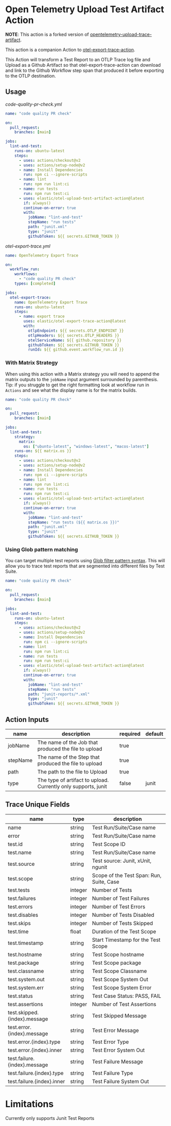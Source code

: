 # Open Telemetry Upload Test Artifact Action

**NOTE**: This action is a forked version of [opentelemetry-upload-trace-artifact](https://github.com/marketplace/actions/opentelemetry-upload-trace-artifact).

This action is a companion Action to [otel-export-trace-action](https://github.com/elastic/otel-export-trace-action).

This Action will transform a Test Report to an OTLP Trace log file and Upload as a Github Artifact so that otel-export-trace-action can download and link to the Github Workflow step span that produced it before exporting to the OTLP destination.

## Usage

_code-quality-pr-check.yml_

```yaml
name: "code quality PR check"

on:
  pull_request:
    branches: [main]

jobs:
  lint-and-test:
    runs-on: ubuntu-latest
    steps:
      - uses: actions/checkout@v2
      - uses: actions/setup-node@v2
      - name: Install Dependencies
        run: npm ci --ignore-scripts
      - name: lint
        run: npm run lint:ci
      - name: run tests
        run: npm run test:ci
      - uses: elastic/otel-upload-test-artifact-action@latest
        if: always()
        continue-on-error: true
        with:
          jobName: "lint-and-test"
          stepName: "run tests"
          path: "junit.xml"
          type: "junit"
          githubToken: ${{ secrets.GITHUB_TOKEN }}
```

_otel-export-trace.yml_

```yaml
name: OpenTelemetry Export Trace

on:
  workflow_run:
    workflows:
      - "code quality PR check"
    types: [completed]

jobs:
  otel-export-trace:
    name: OpenTelemetry Export Trace
    runs-on: ubuntu-latest
    steps:
      - name: export trace
        uses: elastic/otel-export-trace-action@latest
        with:
          otlpEndpoint: ${{ secrets.OTLP_ENDPOINT }}
          otlpHeaders: ${{ secrets.OTLP_HEADERS }}
          otelServiceName: ${{ github.repository }}
          githubToken: ${{ secrets.GITHUB_TOKEN }}
          runId: ${{ github.event.workflow_run.id }}
```

### With Matrix Strategy

When using this action with a Matrix strategy you will need to append the matrix outputs to the `jobName` input argument surrounded by parenthesis. Tip: if you struggle to get the right formatting look at workflow run in `Actions` and see what the display name is for the matrix builds.

```yaml
name: "code quality PR check"

on:
  pull_request:
    branches: [main]

jobs:
  lint-and-test:
    strategy:
      matrix:
        os: ["ubuntu-latest", "windows-latest", "macos-latest"]
    runs-on: ${{ matrix.os }}
    steps:
      - uses: actions/checkout@v2
      - uses: actions/setup-node@v2
      - name: Install Dependencies
        run: npm ci --ignore-scripts
      - name: lint
        run: npm run lint:ci
      - name: run tests
        run: npm run test:ci
      - uses: elastic/otel-upload-test-artifact-action@latest
        if: always()
        continue-on-error: true
        with:
          jobName: "lint-and-test"
          stepName: "run tests (${{ matrix.os }})"
          path: "junit.xml"
          type: "junit"
          githubToken: ${{ secrets.GITHUB_TOKEN }}
```

### Using Glob pattern matching

You can target multiple test reports using [Glob filter pattern syntax](https://docs.github.com/en/actions/using-workflows/workflow-syntax-for-github-actions#filter-pattern-cheat-sheet). This will allow you to trace test reports that are segmented into different files by Test Suite.

```yaml
name: "code quality PR check"

on:
  pull_request:
    branches: [main]

jobs:
  lint-and-test:
    runs-on: ubuntu-latest
    steps:
      - uses: actions/checkout@v2
      - uses: actions/setup-node@v2
      - name: Install Dependencies
        run: npm ci --ignore-scripts
      - name: lint
        run: npm run lint:ci
      - name: run tests
        run: npm run test:ci
      - uses: elastic/otel-upload-test-artifact-action@latest
        if: always()
        continue-on-error: true
        with:
          jobName: "lint-and-test"
          stepName: "run tests"
          path: "junit-reports/*.xml"
          type: "junit"
          githubToken: ${{ secrets.GITHUB_TOKEN }}
```

## Action Inputs

| name     | description                                                    | required | default |
| -------- | -------------------------------------------------------------- | -------- | ------- |
| jobName  | The name of the Job that produced the file to upload           | true     |         |
| stepName | The name of the Step that produced the file to upload          | true     |         |
| path     | The path to the file to Upload                                 | true     |         |
| type     | The type of artifact to upload. Currently only supports, junit | false    | junit   |

## Trace Unique Fields

| name                         | type    | description                              |
| ---------------------------- | ------- | ---------------------------------------- |
| name                         | string  | Test Run/Suite/Case name                 |
| error                        | string  | Test Run/Suite/Case name                 |
| test.id                      | string  | Test Scope ID                            |
| test.name                    | string  | Test Run/Suite/Case name                 |
| test.source                  | string  | Test source: Junit, xUnit, ngunit        |
| test.scope                   | string  | Scope of the Test Span: Run, Suite, Case |
| test.tests                   | integer | Number of Tests                          |
| test.failures                | integer | Number of Test Failures                  |
| test.errors                  | integer | Number of Test Errors                    |
| test.disables                | integer | Number of Tests Disabled                 |
| test.skips                   | integer | Number of Tests Skipped                  |
| test.time                    | float   | Duration of the Test Scope               |
| test.timestamp               | string  | Start Timestamp for the Test Scope       |
| test.hostname                | string  | Test Scope hostname                      |
| test.package                 | string  | Test Scope package                       |
| test.classname               | string  | Test Scope Classname                     |
| test.system.out              | string  | Test Scope System Out                    |
| test.system.err              | string  | Test Scope System Error                  |
| test.status                  | string  | Test Case Status: PASS, FAIL             |
| test.assertions              | integer | Number of Test Assertions                |
| test.skipped.{index}.message | string  | Test Skipped Message                     |
| test.error.{index}.message   | string  | Test Error Message                       |
| test.error.{index}.type      | string  | Test Error Type                          |
| test.error.{index}.inner     | string  | Test Error System Out                    |
| test.failure.{index}.message | string  | Test Failure Message                     |
| test.failure.{index}.type    | string  | Test Failure Type                        |
| test.failure.{index}.inner   | string  | Test Failure System Out                  |

# Limitations

Currently only supports Junit Test Reports
